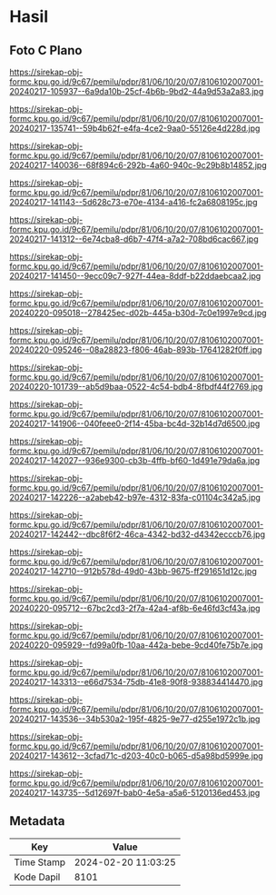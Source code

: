 # Hasil

## Foto C Plano

https://sirekap-obj-formc.kpu.go.id/9c67/pemilu/pdpr/81/06/10/20/07/8106102007001-20240217-105937--6a9da10b-25cf-4b6b-9bd2-44a9d53a2a83.jpg

https://sirekap-obj-formc.kpu.go.id/9c67/pemilu/pdpr/81/06/10/20/07/8106102007001-20240217-135741--59b4b62f-e4fa-4ce2-9aa0-55126e4d228d.jpg

https://sirekap-obj-formc.kpu.go.id/9c67/pemilu/pdpr/81/06/10/20/07/8106102007001-20240217-140036--68f894c6-292b-4a60-940c-9c29b8b14852.jpg

https://sirekap-obj-formc.kpu.go.id/9c67/pemilu/pdpr/81/06/10/20/07/8106102007001-20240217-141143--5d628c73-e70e-4134-a416-fc2a6808195c.jpg

https://sirekap-obj-formc.kpu.go.id/9c67/pemilu/pdpr/81/06/10/20/07/8106102007001-20240217-141312--6e74cba8-d6b7-47f4-a7a2-708bd6cac667.jpg

https://sirekap-obj-formc.kpu.go.id/9c67/pemilu/pdpr/81/06/10/20/07/8106102007001-20240217-141450--9ecc09c7-927f-44ea-8ddf-b22ddaebcaa2.jpg

https://sirekap-obj-formc.kpu.go.id/9c67/pemilu/pdpr/81/06/10/20/07/8106102007001-20240220-095018--278425ec-d02b-445a-b30d-7c0e1997e9cd.jpg

https://sirekap-obj-formc.kpu.go.id/9c67/pemilu/pdpr/81/06/10/20/07/8106102007001-20240220-095246--08a28823-f806-46ab-893b-17641282f0ff.jpg

https://sirekap-obj-formc.kpu.go.id/9c67/pemilu/pdpr/81/06/10/20/07/8106102007001-20240220-101739--ab5d9baa-0522-4c54-bdb4-8fbdf44f2769.jpg

https://sirekap-obj-formc.kpu.go.id/9c67/pemilu/pdpr/81/06/10/20/07/8106102007001-20240217-141906--040feee0-2f14-45ba-bc4d-32b14d7d6500.jpg

https://sirekap-obj-formc.kpu.go.id/9c67/pemilu/pdpr/81/06/10/20/07/8106102007001-20240217-142027--936e9300-cb3b-4ffb-bf60-1d491e79da6a.jpg

https://sirekap-obj-formc.kpu.go.id/9c67/pemilu/pdpr/81/06/10/20/07/8106102007001-20240217-142226--a2abeb42-b97e-4312-83fa-c01104c342a5.jpg

https://sirekap-obj-formc.kpu.go.id/9c67/pemilu/pdpr/81/06/10/20/07/8106102007001-20240217-142442--dbc8f6f2-46ca-4342-bd32-d4342ecccb76.jpg

https://sirekap-obj-formc.kpu.go.id/9c67/pemilu/pdpr/81/06/10/20/07/8106102007001-20240217-142710--912b578d-49d0-43bb-9675-ff291651d12c.jpg

https://sirekap-obj-formc.kpu.go.id/9c67/pemilu/pdpr/81/06/10/20/07/8106102007001-20240220-095712--67bc2cd3-2f7a-42a4-af8b-6e46fd3cf43a.jpg

https://sirekap-obj-formc.kpu.go.id/9c67/pemilu/pdpr/81/06/10/20/07/8106102007001-20240220-095929--fd99a0fb-10aa-442a-bebe-9cd40fe75b7e.jpg

https://sirekap-obj-formc.kpu.go.id/9c67/pemilu/pdpr/81/06/10/20/07/8106102007001-20240217-143313--e66d7534-75db-41e8-90f8-938834414470.jpg

https://sirekap-obj-formc.kpu.go.id/9c67/pemilu/pdpr/81/06/10/20/07/8106102007001-20240217-143536--34b530a2-195f-4825-9e77-d255e1972c1b.jpg

https://sirekap-obj-formc.kpu.go.id/9c67/pemilu/pdpr/81/06/10/20/07/8106102007001-20240217-143612--3cfad71c-d203-40c0-b065-d5a98bd5999e.jpg

https://sirekap-obj-formc.kpu.go.id/9c67/pemilu/pdpr/81/06/10/20/07/8106102007001-20240217-143735--5d12697f-bab0-4e5a-a5a6-5120136ed453.jpg


## Metadata

| Key        | Value               |
| ---------- | ------------------- |
| Time Stamp | 2024-02-20 11:03:25 |
| Kode Dapil | 8101                |



